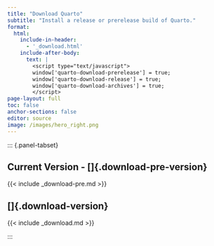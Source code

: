 ```yaml
---
title: "Download Quarto"
subtitle: "Install a release or prerelease build of Quarto."
format:
  html:
    include-in-header: 
      - '_download.html'
    include-after-body: 
      text: |
        <script type="text/javascript">
        window['quarto-download-prerelease'] = true;
        window['quarto-download-release'] = true;
        window['quarto-download-archives'] = true;
        </script>
page-layout: full
toc: false
anchor-sections: false
editor: source
image: /images/hero_right.png
---
```


::: {.panel-tabset}

## Current Version - []{.download-pre-version}

{{< include _download-pre.md >}}

## []{.download-version}

{{< include _download.md >}}

:::